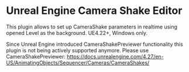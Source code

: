 # Unreal Engine Camera Shake Editor

This plugin allows to set up CameraShake parameters in realtime using opened Level as the background. UE4.22+, Windows only.

Since Unreal Engine introduced CameraShakePreviewer functionality this plugin is not being actively supported anymore. Please use CameraShakePreviewer:
https://docs.unrealengine.com/4.27/en-US/AnimatingObjects/Sequencer/Cameras/CameraShakes/
